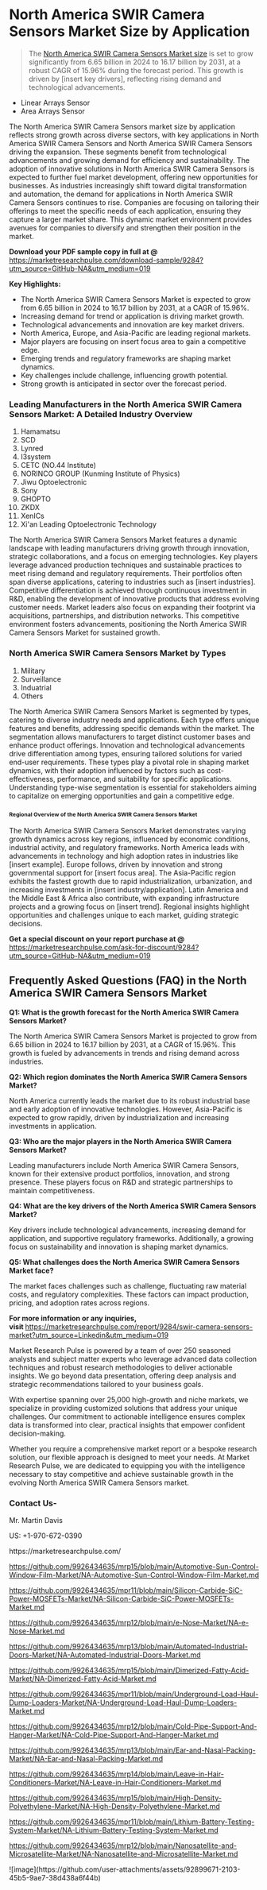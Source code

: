 <h1>North America SWIR Camera Sensors Market&nbsp;Size by Application</h1><blockquote><p>The <a href="https://marketresearchpulse.com/download-sample/9284?utm_source=GitHub-NA&amp;utm_medium=019">North America SWIR Camera Sensors Market size</a> is set to grow significantly from 6.65 billion in 2024 to 16.17 billion by 2031, at a robust CAGR of 15.96% during the forecast period. This growth is driven by [insert key drivers], reflecting rising demand and technological advancements.</p></blockquote><ul><li>Linear Arrays Sensor<li> Area Arrays Sensor</li></ul><p>The North America SWIR Camera Sensors market size by application reflects strong growth across diverse sectors, with key applications in North America SWIR Camera Sensors and North America SWIR Camera Sensors driving the expansion. These segments benefit from technological advancements and growing demand for efficiency and sustainability. The adoption of innovative solutions in North America SWIR Camera Sensors is expected to further fuel market development, offering new opportunities for businesses. As industries increasingly shift toward digital transformation and automation, the demand for applications in North America SWIR Camera Sensors continues to rise. Companies are focusing on tailoring their offerings to meet the specific needs of each application, ensuring they capture a larger market share. This dynamic market environment provides avenues for companies to diversify and strengthen their position in the market.</p><p><strong>Download your PDF sample copy in full at @ </strong><a href="https://marketresearchpulse.com/download-sample/9284?utm_source=GitHub-NA&amp;utm_medium=019">https://marketresearchpulse.com/download-sample/9284?utm_source=GitHub-NA&amp;utm_medium=019</a></p><p><strong>Key Highlights: </strong></p><ul><li>The North America SWIR Camera Sensors Market is expected to grow from 6.65 billion in 2024 to 16.17 billion by 2031, at a CAGR of 15.96%.</li><li>Increasing demand for trend or application is driving market growth.</li><li>Technological advancements and innovation are key market drivers.</li><li>North America, Europe, and Asia-Pacific are leading regional markets.</li><li>Major players are focusing on insert focus area to gain a competitive edge.</li><li>Emerging trends and regulatory frameworks are shaping market dynamics.</li><li>Key challenges include challenge, influencing growth potential.</li><li>Strong growth is anticipated in sector over the forecast period.</li></ul><h3>Leading Manufacturers in the North America SWIR Camera Sensors Market: A Detailed Industry Overview</h3><ol><li>Hamamatsu</li><li>SCD</li><li>Lynred</li><li>I3system</li><li>CETC (NO.44 Institute)</li><li>NORINCO GROUP (Kunming Institute of Physics)</li><li>Jiwu Optoelectronic</li><li>Sony</li><li>GHOPTO</li><li>ZKDX</li><li>XenICs</li><li>Xi'an Leading Optoelectronic Technology</li></ol><div class="flex max-w-full flex-col flex-grow"><div class="min-h-8 text-message flex w-full flex-col items-end gap-2 whitespace-normal break-words [.text-message+&amp;]:mt-5" dir="auto" data-message-author-role="assistant" data-message-id="fd8432e4-4910-450d-b182-61b7bfb0a01f" data-message-model-slug="gpt-4o"><div class="flex w-full flex-col gap-1 empty:hidden first:pt-[3px]"><div class="markdown prose w-full break-words dark:prose-invert light"><p>The North America SWIR Camera Sensors Market features a dynamic landscape with leading manufacturers driving growth through innovation, strategic collaborations, and a focus on emerging technologies. Key players leverage advanced production techniques and sustainable practices to meet rising demand and regulatory requirements. Their portfolios often span diverse applications, catering to industries such as [insert industries]. Competitive differentiation is achieved through continuous investment in R&amp;D, enabling the development of innovative products that address evolving customer needs. Market leaders also focus on expanding their footprint via acquisitions, partnerships, and distribution networks. This competitive environment fosters advancements, positioning the North America SWIR Camera Sensors Market for sustained growth.</p></div></div></div></div><h3>North America SWIR Camera Sensors Market by Types</h3><ol><li>Military<li> Surveillance<li> Induatrial<li> Others</li></ol><div class="flex max-w-full flex-col flex-grow"><div class="min-h-8 text-message flex w-full flex-col items-end gap-2 whitespace-normal break-words [.text-message+&amp;]:mt-5" dir="auto" data-message-author-role="assistant" data-message-id="084470be-0bb7-4664-bddf-5156b4f41249" data-message-model-slug="gpt-4o-mini"><div class="flex w-full flex-col gap-1 empty:hidden first:pt-[3px]"><div class="markdown prose w-full break-words dark:prose-invert light"><p>The North America SWIR Camera Sensors Market is segmented by types, catering to diverse industry needs and applications. Each type offers unique features and benefits, addressing specific demands within the market. The segmentation allows manufacturers to target distinct customer bases and enhance product offerings. Innovation and technological advancements drive differentiation among types, ensuring tailored solutions for varied end-user requirements. These types play a pivotal role in shaping market dynamics, with their adoption influenced by factors such as cost-effectiveness, performance, and suitability for specific applications. Understanding type-wise segmentation is essential for stakeholders aiming to capitalize on emerging opportunities and gain a competitive edge.</p></div></div></div></div><h3><span style="font-size: 11px;">Regional Overview of the North America SWIR Camera Sensors Market</span></h3><div class="flex max-w-full flex-col flex-grow"><div class="min-h-8 text-message flex w-full flex-col items-end gap-2 whitespace-normal break-words [.text-message+&amp;]:mt-5" dir="auto" data-message-author-role="assistant" data-message-id="e9038762-ce64-4e30-91c9-9bd413514231" data-message-model-slug="gpt-4o-mini"><div class="flex w-full flex-col gap-1 empty:hidden first:pt-[3px]"><div class="markdown prose w-full break-words dark:prose-invert light"><p>The North America SWIR Camera Sensors Market demonstrates varying growth dynamics across key regions, influenced by economic conditions, industrial activity, and regulatory frameworks. North America leads with advancements in technology and high adoption rates in industries like [insert example]. Europe follows, driven by innovation and strong governmental support for [insert focus area]. The Asia-Pacific region exhibits the fastest growth due to rapid industrialization, urbanization, and increasing investments in [insert industry/application]. Latin America and the Middle East &amp; Africa also contribute, with expanding infrastructure projects and a growing focus on [insert trend]. Regional insights highlight opportunities and challenges unique to each market, guiding strategic decisions.</p></div></div></div></div><p><strong>Get a special discount on your report purchase at @ </strong><a href="https://marketresearchpulse.com/ask-for-discount/9284?utm_source=GitHub-NA&amp;utm_medium=019">https://marketresearchpulse.com/ask-for-discount/9284?utm_source=GitHub-NA&amp;utm_medium=019</a></p><h2>Frequently Asked Questions (FAQ) in the North America SWIR Camera Sensors Market</h2><p><strong>Q1: What is the growth forecast for the North America SWIR Camera Sensors Market?</strong></p><p>The North America SWIR Camera Sensors Market is projected to grow from 6.65 billion in 2024 to 16.17 billion by 2031, at a CAGR of 15.96%. This growth is fueled by advancements in trends and rising demand across industries.</p><p><strong>Q2: Which region dominates the North America SWIR Camera Sensors Market?</strong></p><p>North America currently leads the market due to its robust industrial base and early adoption of innovative technologies. However, Asia-Pacific is expected to grow rapidly, driven by industrialization and increasing investments in application.</p><p><strong>Q3: Who are the major players in the North America SWIR Camera Sensors Market?</strong></p><p>Leading manufacturers include North America SWIR Camera Sensors, known for their extensive product portfolios, innovation, and strong presence. These players focus on R&amp;D and strategic partnerships to maintain competitiveness.</p><p><strong>Q4: What are the key drivers of the North America SWIR Camera Sensors Market?</strong></p><p>Key drivers include technological advancements, increasing demand for application, and supportive regulatory frameworks. Additionally, a growing focus on sustainability and innovation is shaping market dynamics.</p><p><strong>Q5: What challenges does the North America SWIR Camera Sensors Market face?</strong></p><p>The market faces challenges such as challenge, fluctuating raw material costs, and regulatory complexities. These factors can impact production, pricing, and adoption rates across regions.</p><p><strong>For more information or any inquiries, visit&nbsp;</strong><a href="https://marketresearchpulse.com/report/9284/swir-camera-sensors-market?utm_source=Linkedin&utm_medium=019">https://marketresearchpulse.com/report/9284/swir-camera-sensors-market?utm_source=Linkedin&utm_medium=019</a></p><p>Market Research Pulse is powered by a team of over 250 seasoned analysts and subject matter experts who leverage advanced data collection techniques and robust research methodologies to deliver actionable insights. We go beyond data presentation, offering deep analysis and strategic recommendations tailored to your business goals.</p><p>With expertise spanning over 25,000 high-growth and niche markets, we specialize in providing customized solutions that address your unique challenges. Our commitment to actionable intelligence ensures complex data is transformed into clear, practical insights that empower confident decision-making.</p><p>Whether you require a comprehensive market report or a bespoke research solution, our flexible approach is designed to meet your needs. At Market Research Pulse, we are dedicated to equipping you with the intelligence necessary to stay competitive and achieve sustainable growth in the evolving North America SWIR Camera Sensors market.</p><h3><strong>Contact Us-</strong></h3><p>Mr. Martin Davis</p><p>US: +1-970-672-0390</p><p>https://marketresearchpulse.com/</p><p><a href="https://github.com/9926434635/mrp15/blob/main/Automotive-Sun-Control-Window-Film-Market/NA-Automotive-Sun-Control-Window-Film-Market.md">https://github.com/9926434635/mrp15/blob/main/Automotive-Sun-Control-Window-Film-Market/NA-Automotive-Sun-Control-Window-Film-Market.md</a></p><p><a href="https://github.com/9926434635/mpr11/blob/main/Silicon-Carbide-SiC-Power-MOSFETs-Market/NA-Silicon-Carbide-SiC-Power-MOSFETs-Market.md">https://github.com/9926434635/mpr11/blob/main/Silicon-Carbide-SiC-Power-MOSFETs-Market/NA-Silicon-Carbide-SiC-Power-MOSFETs-Market.md</a></p><p><a href="https://github.com/9926434635/mrp12/blob/main/e-Nose-Market/NA-e-Nose-Market.md">https://github.com/9926434635/mrp12/blob/main/e-Nose-Market/NA-e-Nose-Market.md</a></p><p><a href="https://github.com/9926434635/mrp13/blob/main/Automated-Industrial-Doors-Market/NA-Automated-Industrial-Doors-Market.md">https://github.com/9926434635/mrp13/blob/main/Automated-Industrial-Doors-Market/NA-Automated-Industrial-Doors-Market.md</a></p><p><a href="https://github.com/9926434635/mrp15/blob/main/Dimerized-Fatty-Acid-Market/NA-Dimerized-Fatty-Acid-Market.md">https://github.com/9926434635/mrp15/blob/main/Dimerized-Fatty-Acid-Market/NA-Dimerized-Fatty-Acid-Market.md</a></p><p><a href="https://github.com/9926434635/mpr11/blob/main/Underground-Load-Haul-Dump-Loaders-Market/NA-Underground-Load-Haul-Dump-Loaders-Market.md">https://github.com/9926434635/mpr11/blob/main/Underground-Load-Haul-Dump-Loaders-Market/NA-Underground-Load-Haul-Dump-Loaders-Market.md</a></p><p><a href="https://github.com/9926434635/mrp12/blob/main/Cold-Pipe-Support-And-Hanger-Market/NA-Cold-Pipe-Support-And-Hanger-Market.md">https://github.com/9926434635/mrp12/blob/main/Cold-Pipe-Support-And-Hanger-Market/NA-Cold-Pipe-Support-And-Hanger-Market.md</a></p><p><a href="https://github.com/9926434635/mrp13/blob/main/Ear-and-Nasal-Packing-Market/NA-Ear-and-Nasal-Packing-Market.md">https://github.com/9926434635/mrp13/blob/main/Ear-and-Nasal-Packing-Market/NA-Ear-and-Nasal-Packing-Market.md</a></p><p><a href="https://github.com/9926434635/mrp14/blob/main/Leave-in-Hair-Conditioners-Market/NA-Leave-in-Hair-Conditioners-Market.md">https://github.com/9926434635/mrp14/blob/main/Leave-in-Hair-Conditioners-Market/NA-Leave-in-Hair-Conditioners-Market.md</a></p><p><a href="https://github.com/9926434635/mrp15/blob/main/High-Density-Polyethylene-Market/NA-High-Density-Polyethylene-Market.md">https://github.com/9926434635/mrp15/blob/main/High-Density-Polyethylene-Market/NA-High-Density-Polyethylene-Market.md</a></p><p><a href="https://github.com/9926434635/mpr11/blob/main/Lithium-Battery-Testing-System-Market/NA-Lithium-Battery-Testing-System-Market.md">https://github.com/9926434635/mpr11/blob/main/Lithium-Battery-Testing-System-Market/NA-Lithium-Battery-Testing-System-Market.md</a></p><p><a href="https://github.com/9926434635/mrp12/blob/main/Nanosatellite-and-Microsatellite-Market/NA-Nanosatellite-and-Microsatellite-Market.md">https://github.com/9926434635/mrp12/blob/main/Nanosatellite-and-Microsatellite-Market/NA-Nanosatellite-and-Microsatellite-Market.md</a></p>
![image](https://github.com/user-attachments/assets/92899671-2103-45b5-9ae7-38d438a6f44b)
